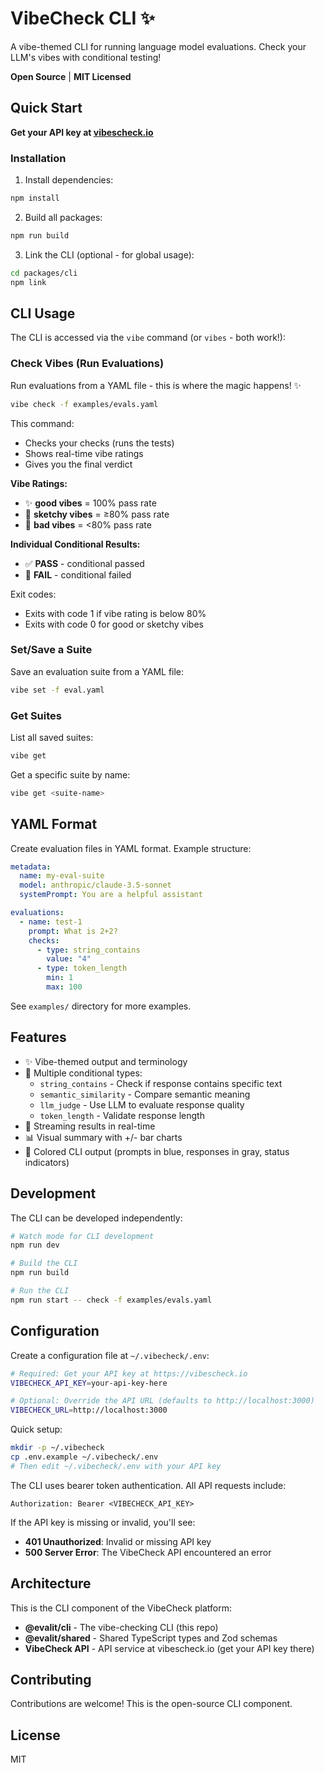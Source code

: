 # VibeCheck CLI ✨

A vibe-themed CLI for running language model evaluations. Check your LLM's vibes with conditional testing!

**Open Source** | **MIT Licensed**

## Quick Start

**Get your API key at [vibescheck.io](https://vibescheck.io)**

### Installation

1. Install dependencies:
```bash
npm install
```

2. Build all packages:
```bash
npm run build
```

3. Link the CLI (optional - for global usage):
```bash
cd packages/cli
npm link
```

## CLI Usage

The CLI is accessed via the `vibe` command (or `vibes` - both work!):

### Check Vibes (Run Evaluations)

Run evaluations from a YAML file - this is where the magic happens! ✨

```bash
vibe check -f examples/evals.yaml
```

This command:
- Checks your checks (runs the tests)
- Shows real-time vibe ratings
- Gives you the final verdict

**Vibe Ratings:**
- ✨ **good vibes** = 100% pass rate
- 😬 **sketchy vibes** = ≥80% pass rate
- 🚩 **bad vibes** = <80% pass rate

**Individual Conditional Results:**
- ✅ **PASS** - conditional passed
- 🚩 **FAIL** - conditional failed

Exit codes:
- Exits with code 1 if vibe rating is below 80%
- Exits with code 0 for good or sketchy vibes

### Set/Save a Suite

Save an evaluation suite from a YAML file:

```bash
vibe set -f eval.yaml
```

### Get Suites

List all saved suites:

```bash
vibe get
```

Get a specific suite by name:

```bash
vibe get <suite-name>
```

## YAML Format

Create evaluation files in YAML format. Example structure:

```yaml
metadata:
  name: my-eval-suite
  model: anthropic/claude-3.5-sonnet
  systemPrompt: You are a helpful assistant

evaluations:
  - name: test-1
    prompt: What is 2+2?
    checks:
      - type: string_contains
        value: "4"
      - type: token_length
        min: 1
        max: 100
```

See `examples/` directory for more examples.

## Features

- ✨ Vibe-themed output and terminology
- 🎯 Multiple conditional types:
  - `string_contains` - Check if response contains specific text
  - `semantic_similarity` - Compare semantic meaning
  - `llm_judge` - Use LLM to evaluate response quality
  - `token_length` - Validate response length
- 🌊 Streaming results in real-time
- 📊 Visual summary with +/- bar charts
- 🎨 Colored CLI output (prompts in blue, responses in gray, status indicators)

## Development

The CLI can be developed independently:

```bash
# Watch mode for CLI development
npm run dev

# Build the CLI
npm run build

# Run the CLI
npm run start -- check -f examples/evals.yaml
```

## Configuration

Create a configuration file at `~/.vibecheck/.env`:

```bash
# Required: Get your API key at https://vibescheck.io
VIBECHECK_API_KEY=your-api-key-here

# Optional: Override the API URL (defaults to http://localhost:3000)
VIBECHECK_URL=http://localhost:3000
```

Quick setup:
```bash
mkdir -p ~/.vibecheck
cp .env.example ~/.vibecheck/.env
# Then edit ~/.vibecheck/.env with your API key
```

The CLI uses bearer token authentication. All API requests include:
```
Authorization: Bearer <VIBECHECK_API_KEY>
```

If the API key is missing or invalid, you'll see:
- **401 Unauthorized**: Invalid or missing API key
- **500 Server Error**: The VibeCheck API encountered an error

## Architecture

This is the CLI component of the VibeCheck platform:

- **@evalit/cli** - The vibe-checking CLI (this repo)
- **@evalit/shared** - Shared TypeScript types and Zod schemas
- **VibeCheck API** - API service at vibescheck.io (get your API key there)

## Contributing

Contributions are welcome! This is the open-source CLI component.

## License

MIT
